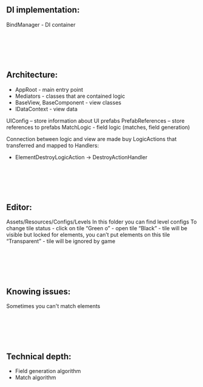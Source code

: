 ## DI implementation:

BindManager - DI container

<br><br><br><br>
## Architecture:

* AppRoot - main entry point
* Mediators - classes that are contained logic
* BaseView, BaseComponent - view classes
* IDataContext - view data


UIConfig – store information about UI prefabs
PrefabReferences – store references to prefabs
MatchLogic - field logic (matches, field generation)

Connection between logic and view are made buy LogicActions that transferred and mapped to
Handlers:
* ElementDestroyLogicAction -> DestroyActionHandler


<br><br><br><br>
## Editor:
Assets/Resources/Configs/Levels
In this folder you can find level configs
To change tile status - click on tile
“Green o” - open tile
“Black” - tile will be visible but locked for elements, you can’t put elements on this tile
“Transparent” - tile will be ignored by game

<br><br><br><br>
## Knowing issues:
Sometimes you can't match elements


<br><br><br><br>
## Technical depth:
* Field generation algorithm
* Match algorithm
